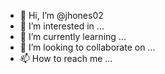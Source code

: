 - 👋 Hi, I’m @jhones02
- 👀 I’m interested in ...
- 🌱 I’m currently learning ...
- 💞️ I’m looking to collaborate on ...
- 📫 How to reach me ...

<!---
jhones02/jhones02 is a ✨ special ✨ repository because its `README.md` (this file) appears on your GitHub profile.
You can click the Preview link to take a look at your changes.
Teste ADD MENSAGEM
--->
